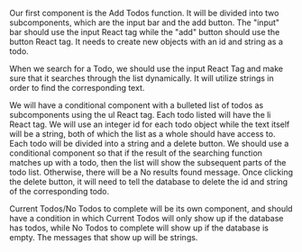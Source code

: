 Our first component is the Add Todos function. It will be divided into two subcomponents, which are the input bar and the add button. The "input" bar should use the input React tag while the "add" button should use the button React tag. It needs to create new objects with an id and string as a todo.

When we search for a Todo, we should use the input React Tag and make sure that it searches through the list dynamically. It will utilize strings in order to find the corresponding text.

We will have a conditional component with a bulleted list of todos as subcomponents using the ul React tag. Each todo listed will have the li React tag. We will use an integer id for each todo object while the text itself will be a string, both of which the list as a whole should have access to. Each todo will be divided into a string and a delete button. We should use a conditional component so that if the result of the searching function matches up with a todo, then the list will show the subsequent parts of the todo list. Otherwise, there will be a No results found message. Once clicking the delete button, it will need to tell the database to delete the id and string of the corresponding todo.

Current Todos/No Todos to complete will be its own component, and should have a condition in which Current Todos will only show up if the database has todos, while No Todos to complete will show up if the database is empty. The messages that show up will be strings.